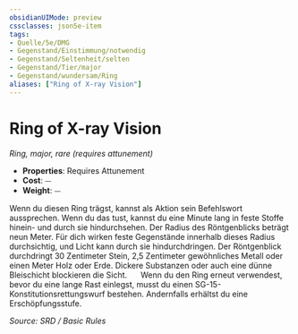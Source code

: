 ```yaml
---
obsidianUIMode: preview
cssclasses: json5e-item
tags:
- Quelle/5e/DMG
- Gegenstand/Einstimmung/notwendig
- Gegenstand/Seltenheit/selten
- Gegenstand/Tier/major
- Gegenstand/wundersam/Ring
aliases: ["Ring of X-ray Vision"]
---
```

# Ring of X-ray Vision
*Ring, major, rare (requires attunement)*  

- **Properties**: Requires Attunement
- **Cost**: ⏤
- **Weight**: ⏤

Wenn du diesen Ring trägst, kannst als Aktion sein Befehlswort aussprechen. Wenn du das tust, kannst du eine Minute lang in feste Stoffe hinein- und durch sie hindurchsehen. Der Radius des Röntgenblicks beträgt neun Meter. Für dich wirken feste Gegenstände innerhalb dieses Radius durchsichtig, und Licht kann durch sie hindurchdringen. Der Röntgenblick durchdringt 30 Zentimeter Stein, 2,5 Zentimeter gewöhnliches Metall oder einen Meter Holz oder Erde. Dickere Substanzen oder auch eine dünne Bleischicht blockieren die Sicht.
$\quad$ Wenn du den Ring erneut verwendest, bevor du eine lange Rast einlegst, musst du einen SG-15- Konstitutionsrettungswurf bestehen. Andernfalls erhältst du eine Erschöpfungsstufe.

*Source: SRD / Basic Rules*